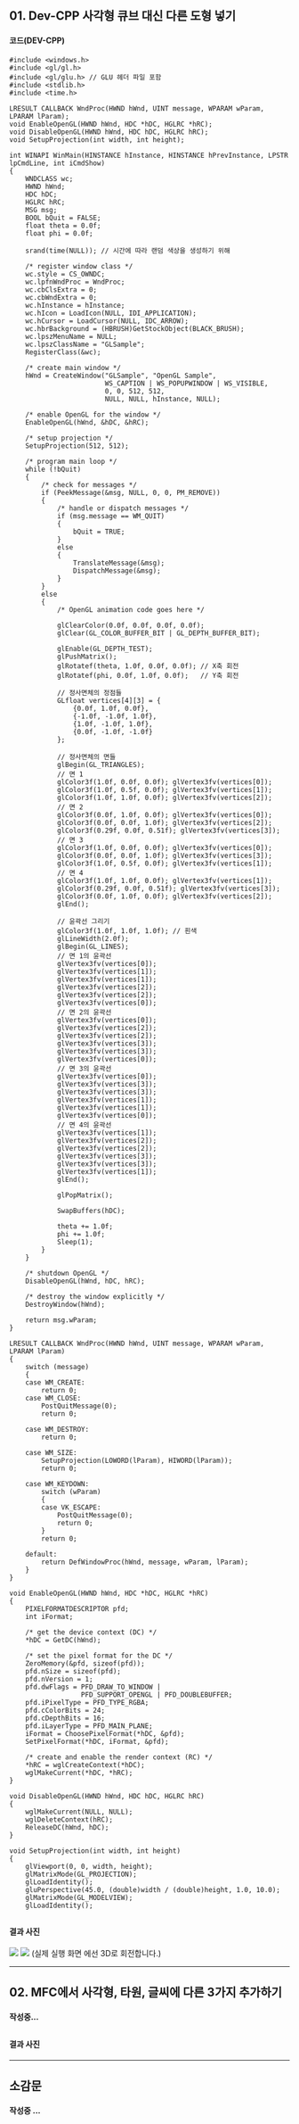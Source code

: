 ## 01. Dev-CPP 사각형 큐브 대신 다른 도형 넣기

#### 코드(DEV-CPP)

    #include <windows.h>
    #include <gl/gl.h>
    #include <gl/glu.h> // GLU 헤더 파일 포함
    #include <stdlib.h>
    #include <time.h>
    
    LRESULT CALLBACK WndProc(HWND hWnd, UINT message, WPARAM wParam, LPARAM lParam);
    void EnableOpenGL(HWND hWnd, HDC *hDC, HGLRC *hRC);
    void DisableOpenGL(HWND hWnd, HDC hDC, HGLRC hRC);
    void SetupProjection(int width, int height);
    
    int WINAPI WinMain(HINSTANCE hInstance, HINSTANCE hPrevInstance, LPSTR lpCmdLine, int iCmdShow)
    {
        WNDCLASS wc;
        HWND hWnd;
        HDC hDC;
        HGLRC hRC;
        MSG msg;
        BOOL bQuit = FALSE;
        float theta = 0.0f;
        float phi = 0.0f;
    
        srand(time(NULL)); // 시간에 따라 랜덤 색상을 생성하기 위해
    
        /* register window class */
        wc.style = CS_OWNDC;
        wc.lpfnWndProc = WndProc;
        wc.cbClsExtra = 0;
        wc.cbWndExtra = 0;
        wc.hInstance = hInstance;
        wc.hIcon = LoadIcon(NULL, IDI_APPLICATION);
        wc.hCursor = LoadCursor(NULL, IDC_ARROW);
        wc.hbrBackground = (HBRUSH)GetStockObject(BLACK_BRUSH);
        wc.lpszMenuName = NULL;
        wc.lpszClassName = "GLSample";
        RegisterClass(&wc);
    
        /* create main window */
        hWnd = CreateWindow("GLSample", "OpenGL Sample",
                            WS_CAPTION | WS_POPUPWINDOW | WS_VISIBLE,
                            0, 0, 512, 512,
                            NULL, NULL, hInstance, NULL);
    
        /* enable OpenGL for the window */
        EnableOpenGL(hWnd, &hDC, &hRC);
    
        /* setup projection */
        SetupProjection(512, 512);
    
        /* program main loop */
        while (!bQuit)
        {
            /* check for messages */
            if (PeekMessage(&msg, NULL, 0, 0, PM_REMOVE))
            {
                /* handle or dispatch messages */
                if (msg.message == WM_QUIT)
                {
                    bQuit = TRUE;
                }
                else
                {
                    TranslateMessage(&msg);
                    DispatchMessage(&msg);
                }
            }
            else
            {
                /* OpenGL animation code goes here */
    
                glClearColor(0.0f, 0.0f, 0.0f, 0.0f);
                glClear(GL_COLOR_BUFFER_BIT | GL_DEPTH_BUFFER_BIT);
    
                glEnable(GL_DEPTH_TEST);
                glPushMatrix();
                glRotatef(theta, 1.0f, 0.0f, 0.0f); // X축 회전
                glRotatef(phi, 0.0f, 1.0f, 0.0f);   // Y축 회전
    
                // 정사면체의 정점들
                GLfloat vertices[4][3] = {
                    {0.0f, 1.0f, 0.0f},
                    {-1.0f, -1.0f, 1.0f},
                    {1.0f, -1.0f, 1.0f},
                    {0.0f, -1.0f, -1.0f}
                };
    
                // 정사면체의 면들
                glBegin(GL_TRIANGLES);
                // 면 1
                glColor3f(1.0f, 0.0f, 0.0f); glVertex3fv(vertices[0]);
                glColor3f(1.0f, 0.5f, 0.0f); glVertex3fv(vertices[1]);
                glColor3f(1.0f, 1.0f, 0.0f); glVertex3fv(vertices[2]);
                // 면 2
                glColor3f(0.0f, 1.0f, 0.0f); glVertex3fv(vertices[0]);
                glColor3f(0.0f, 0.0f, 1.0f); glVertex3fv(vertices[2]);
                glColor3f(0.29f, 0.0f, 0.51f); glVertex3fv(vertices[3]);
                // 면 3
                glColor3f(1.0f, 0.0f, 0.0f); glVertex3fv(vertices[0]);
                glColor3f(0.0f, 0.0f, 1.0f); glVertex3fv(vertices[3]);
                glColor3f(1.0f, 0.5f, 0.0f); glVertex3fv(vertices[1]);
                // 면 4
                glColor3f(1.0f, 1.0f, 0.0f); glVertex3fv(vertices[1]);
                glColor3f(0.29f, 0.0f, 0.51f); glVertex3fv(vertices[3]);
                glColor3f(0.0f, 1.0f, 0.0f); glVertex3fv(vertices[2]);
                glEnd();
    
                // 윤곽선 그리기
                glColor3f(1.0f, 1.0f, 1.0f); // 흰색
                glLineWidth(2.0f);
                glBegin(GL_LINES);
                // 면 1의 윤곽선
                glVertex3fv(vertices[0]);
                glVertex3fv(vertices[1]);
                glVertex3fv(vertices[1]);
                glVertex3fv(vertices[2]);
                glVertex3fv(vertices[2]);
                glVertex3fv(vertices[0]);
                // 면 2의 윤곽선
                glVertex3fv(vertices[0]);
                glVertex3fv(vertices[2]);
                glVertex3fv(vertices[2]);
                glVertex3fv(vertices[3]);
                glVertex3fv(vertices[3]);
                glVertex3fv(vertices[0]);
                // 면 3의 윤곽선
                glVertex3fv(vertices[0]);
                glVertex3fv(vertices[3]);
                glVertex3fv(vertices[3]);
                glVertex3fv(vertices[1]);
                glVertex3fv(vertices[1]);
                glVertex3fv(vertices[0]);
                // 면 4의 윤곽선
                glVertex3fv(vertices[1]);
                glVertex3fv(vertices[2]);
                glVertex3fv(vertices[2]);
                glVertex3fv(vertices[3]);
                glVertex3fv(vertices[3]);
                glVertex3fv(vertices[1]);
                glEnd();
    
                glPopMatrix();
    
                SwapBuffers(hDC);
    
                theta += 1.0f;
                phi += 1.0f;
                Sleep(1);
            }
        }
    
        /* shutdown OpenGL */
        DisableOpenGL(hWnd, hDC, hRC);
    
        /* destroy the window explicitly */
        DestroyWindow(hWnd);
    
        return msg.wParam;
    }
    
    LRESULT CALLBACK WndProc(HWND hWnd, UINT message, WPARAM wParam, LPARAM lParam)
    {
        switch (message)
        {
        case WM_CREATE:
            return 0;
        case WM_CLOSE:
            PostQuitMessage(0);
            return 0;
    
        case WM_DESTROY:
            return 0;
    
        case WM_SIZE:
            SetupProjection(LOWORD(lParam), HIWORD(lParam));
            return 0;
    
        case WM_KEYDOWN:
            switch (wParam)
            {
            case VK_ESCAPE:
                PostQuitMessage(0);
                return 0;
            }
            return 0;
    
        default:
            return DefWindowProc(hWnd, message, wParam, lParam);
        }
    }
    
    void EnableOpenGL(HWND hWnd, HDC *hDC, HGLRC *hRC)
    {
        PIXELFORMATDESCRIPTOR pfd;
        int iFormat;
    
        /* get the device context (DC) */
        *hDC = GetDC(hWnd);
    
        /* set the pixel format for the DC */
        ZeroMemory(&pfd, sizeof(pfd));
        pfd.nSize = sizeof(pfd);
        pfd.nVersion = 1;
        pfd.dwFlags = PFD_DRAW_TO_WINDOW |
                      PFD_SUPPORT_OPENGL | PFD_DOUBLEBUFFER;
        pfd.iPixelType = PFD_TYPE_RGBA;
        pfd.cColorBits = 24;
        pfd.cDepthBits = 16;
        pfd.iLayerType = PFD_MAIN_PLANE;
        iFormat = ChoosePixelFormat(*hDC, &pfd);
        SetPixelFormat(*hDC, iFormat, &pfd);
    
        /* create and enable the render context (RC) */
        *hRC = wglCreateContext(*hDC);
        wglMakeCurrent(*hDC, *hRC);
    }
    
    void DisableOpenGL(HWND hWnd, HDC hDC, HGLRC hRC)
    {
        wglMakeCurrent(NULL, NULL);
        wglDeleteContext(hRC);
        ReleaseDC(hWnd, hDC);
    }
    
    void SetupProjection(int width, int height)
    {
        glViewport(0, 0, width, height);
        glMatrixMode(GL_PROJECTION);
        glLoadIdentity();
        gluPerspective(45.0, (double)width / (double)height, 1.0, 10.0);
        glMatrixMode(GL_MODELVIEW);
        glLoadIdentity();

##

#### 결과 사진

<img src="https://github.com/GOSUofP5js/workopengl/assets/164286458/21bfcfec-290b-4dff-b603-ee3c9b8a27d3"> <img src="https://github.com/GOSUofP5js/workopengl/assets/164286458/21386164-30c1-4f2c-b4c0-ef1e60f21448">
(실제 실행 화면 에선 3D로 회전합니다.)

---
## 02.  MFC에서 사각형, 타원, 글씨에 다른 3가지 추가하기

#### 작성중...

##

#### 결과 사진

---
## 소감문

#### 작성중 ...
